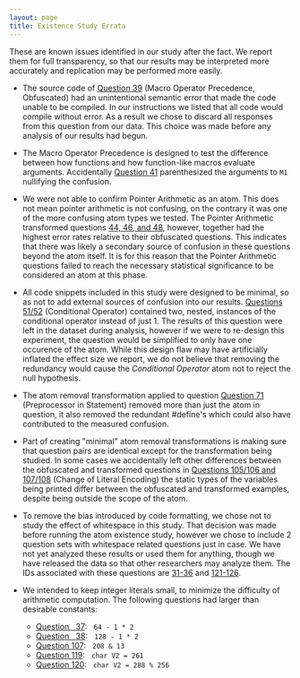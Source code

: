 ```yaml
---
layout: page
title: Existence Study Errata
---
```


These are known issues identified in our study after the fact. We report them for full transparency, so that our results may be interpreted more accurately and replication may be performed more easily.

<a name="macro_name"></a>
* The source code of [Question 39](questions#q39) (Macro Operator Precedence, Obfuscated) had an unintentional semantic error that made the code unable to be compiled. In our instructions we listed that all code would compile without error. As a result we chose to discard all responses from this question from our data. This choice was made before any analysis of our results had begun.

<a name="macro_parens"></a>
* The Macro Operator Precedence is designed to test the difference between how functions and how function-like macros evaluate arguments. Accidentally [Question 41](questions#q41) parenthesized the arguments to `M1` nullifying the confusion.

<a name="pointer_arithmetic"></a>
* We were not able to confirm Pointer Arithmetic as an atom. This does not mean
pointer arithmetic is not confusing, on the contrary it was one of the more
confusing atom types we tested. The Pointer Arithmetic transformed questions
[44, 46, and 48](questions#q44), however, together had the highest error rates
relative to their obfuscated questions. This indicates that there was likely a
secondary source of confusion in these questions beyond the atom itself. It is
for this reason that the Pointer Arithmetic questions failed to reach the
necessary statistical significance to be considered an atom at this phase.

<a name="nested"></a>
* All code snippets included in this study were designed to be minimal, so as not to add external sources of confusion into our results. [Questions 51/52](questions#q51) (Conditional Operator) contained two, nested, instances of the conditional operator instead of just 1. The results of this question were left in the dataset during analysis, however if we were to re-design this experiment, the question would be simplified to only have one occurence of the atom. While this design flaw may have artificially inflated the effect size we report, we do not believe that removing the redundancy would cause the *Conditional Operator* atom not to reject the null hypothesis.

<a name="preprocessor_simplification"></a>
* The atom removal transformation applied to question [Question 71](questions#q71) (Preprocessor in Statement) removed more than just the atom in question, it also removed the redundant #define's which could also have contributed to the measured confusion.

<a name="type_consistency"></a>
* Part of creating "minimal" atom removal transformations is making sure that
  question pairs are identical except for the transformation being studied. In
  some cases we accidentally left other differences between the obfuscated and
  transformed questions in [Questions 105/106 and 107/108](questions#q105)
  (Change of Literal Encoding) the static types of the variables being printed
  differ between the obfuscated and transformed examples, despite being outside
  the scope of the atom.

<a name="indentation"></a>
* To remove the bias introduced by code formatting, we chose not to study the effect of whitespace in this study. That decision was made before running the atom existence study, however we chose to include 2 question sets with whitespace related questions just in case. We have not yet analyzed these results or used them for anything, though we have released the data so that other researchers may analyze them. The IDs associated with these questions are [31-36](questions#q31) and [121-126](questions#q121).

<a name="big_literal"></a>
* We intended to keep integer literals small, to minimize the difficulty of arithmetic computation. The following questions had larger than desirable constants:

  * [Question &nbsp;&nbsp;37](questions#q37): &nbsp;&nbsp;`64 - 1 * 2`
  * [Question &nbsp;&nbsp;38](questions#q37): &nbsp;&nbsp;`128 - 1 * 2`
  * [Question 107](questions#q37): &nbsp;&nbsp;`208 & 13`
  * [Question 119](questions#q37): &nbsp;&nbsp;`char V2 = 261`
  * [Question 120](questions#q37): &nbsp;&nbsp;`char V2 = 288 % 256`


